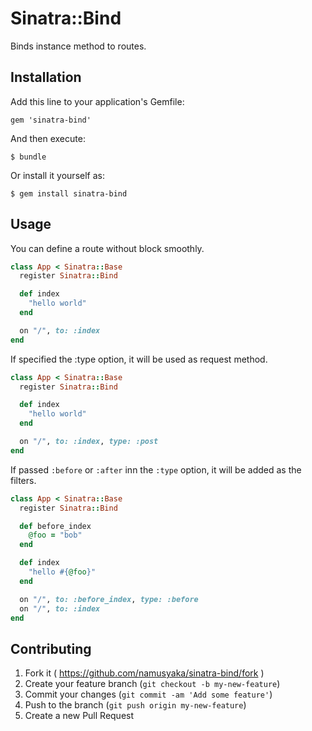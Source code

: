 # Sinatra::Bind

Binds instance method to routes.

## Installation

Add this line to your application's Gemfile:

    gem 'sinatra-bind'

And then execute:

    $ bundle

Or install it yourself as:

    $ gem install sinatra-bind

## Usage

You can define a route without block smoothly.

```ruby
class App < Sinatra::Base
  register Sinatra::Bind

  def index
    "hello world"
  end

  on "/", to: :index
end
```

If specified the :type option, it will be used as request method.

```ruby
class App < Sinatra::Base
  register Sinatra::Bind

  def index
    "hello world"
  end

  on "/", to: :index, type: :post
end
```

If passed `:before` or `:after` inn the `:type` option, it will be added as the filters.

```ruby
class App < Sinatra::Base
  register Sinatra::Bind

  def before_index
    @foo = "bob"
  end

  def index
    "hello #{@foo}"
  end

  on "/", to: :before_index, type: :before
  on "/", to: :index
end
```

## Contributing

1. Fork it ( https://github.com/namusyaka/sinatra-bind/fork )
2. Create your feature branch (`git checkout -b my-new-feature`)
3. Commit your changes (`git commit -am 'Add some feature'`)
4. Push to the branch (`git push origin my-new-feature`)
5. Create a new Pull Request
